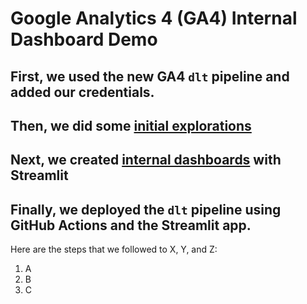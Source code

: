 # Google Analytics 4 (GA4) Internal Dashboard Demo

## First, we used the new GA4 `dlt` pipeline and added our credentials.
## Then, we did some [initial explorations](./intial-explorations/README.md)
## Next, we created [internal dashboards](./streamlit-app/README.md) with Streamlit
## Finally, we deployed the `dlt` pipeline using GitHub Actions and the Streamlit app.

Here are the steps that we followed to X, Y, and Z:
1. A
2. B
3. C